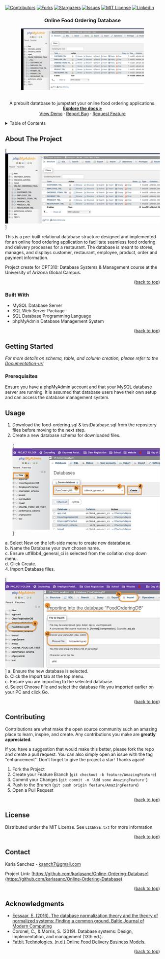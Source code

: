 <!-- Improved compatibility of back to top link: See: https://github.com/othneildrew/Best-README-Template/pull/73 -->
<a name="readme-top"></a>

<!-- PROJECT SHIELDS -->
<!--
*** I'm using markdown "reference style" links for readability.
*** Reference links are enclosed in brackets [ ] instead of parentheses ( ).
*** See the bottom of this document for the declaration of the reference variables
*** for contributors-url, forks-url, etc. This is an optional, concise syntax you may use.
*** https://www.markdownguide.org/basic-syntax/#reference-style-links
-->

[![Contributors][contributors-shield]][contributors-url]
[![Forks][forks-shield]][forks-url]
[![Stargazers][stars-shield]][stars-url]
[![Issues][issues-shield]][issues-url]
[![MIT License][license-shield]][license-url]
[![LinkedIn][linkedin-shield]][linkedin-url]

<!-- PROJECT LOGO -->
<div align="center">
    <h3 align="center">Online Food Ordering Database</h3>
  <a href="https://github.com/karlasanc/Online-Ordering-Database">
    <img src="images/logo.png" alt="Logo" width="400" height="200">
  </a>
  <br>
  <br>
  <p align="center">
    A prebuilt datatbase to jumpstart your online food ordering applications.
    <br>
    <a href="https://github.com/karlasanc/Online-Ordering-Database"><strong>Explore the docs »</strong></a>
    <br>
    <a href="https://github.com/karlasanc/Online-Ordering-Database">View Demo</a>
    ·
    <a href="https://github.com/karlasanc/Online-Ordering-Database/issues">Report Bug</a>
    ·
    <a href="https://github.com/karlasanc/Online-Ordering-Database/issues">Request Feature</a>
  </p>
</div>

<!-- TABLE OF CONTENTS -->
<details>
  <summary>Table of Contents</summary>
  <ol>
    <li>
      <a href="#about-the-project">About The Project</a>
      <ul>
        <li><a href="#built-with">Built With</a></li>
      </ul>
    </li>
    <li>
      <a href="#getting-started">Getting Started</a>
      <ul>
        <li><a href="#prerequisites">Prerequisites</a></li>
      </ul>
    </li>
    <li><a href="#usage">Usage</a></li>
    <li><a href="#contributing">Contributing</a></li>
    <li><a href="#license">License</a></li>
    <li><a href="#contact">Contact</a></li>
    <li><a href="#acknowledgments">Acknowledgments</a></li>
  </ol>
</details>



<!-- ABOUT THE PROJECT -->
## About The Project

[![Online Ordering Database Screenshot][product-screenshot]]

This is a pre-built relational database structure designed and implemented for an online food ordering application to facilitate seamless food ordering and delivery processes for a restaurant. The database is meant to stores, manages, and displays customer, restaurant, employee, product, order and payment information.

Project create for CPT310: Database Systems & Management course at the University of Arizona Global Campus.

<p align="right">(<a href="#readme-top">back to top</a>)</p>


### Built With

* MySQL Database Server
* SQL Web Server Package
* SQL Database Programming Language
* phpMyAdmin Database Management System

<p align="right">(<a href="#readme-top">back to top</a>)</p>


<!-- GETTING STARTED -->
## Getting Started

_For more details on schema, table, and column creation, please refer to the [Documentation-url]_

### Prerequisites

Ensure you have a phpMyAdmin account and that your MySQL database server are running. It is assumed that database users have their own setup and can access the database management system. 

<!-- USAGE EXAMPLES -->
## Usage

1. Download the food-ordering.sql & testDatabase.sql from the repository files before moving to the next step.<br>
2. Create a new database schema for downloaded files.<br><br>
[![User Guide Screenshot][userguide1-screenshot]]

  a. Select New on the left-side menu to create new datatabase.<br>
  b. Name the Database your own chosen name.<br>
  c. Ensure utf8bb4_general_ci is selected from the collation drop down menu.<br>
  d. Click Create.<br>
4. Import Database files.<br><br>
[![User Guide Screenshot][userguide2-screenshot]]
  a. Ensure the new database is selected.<br>
  b. Click the Import tab at the top menu.<br>
  c. Ensure you are importing to the selected database.<br>
  d. Select Choose File and select the database file you imported earlier on your PC and click Go.<br>
  
<p align="right">(<a href="#readme-top">back to top</a>)</p>


<!-- CONTRIBUTING -->
## Contributing

Contributions are what make the open source community such an amazing place to learn, inspire, and create. Any contributions you make are **greatly appreciated**.

If you have a suggestion that would make this better, please fork the repo and create a pull request. You can also simply open an issue with the tag "enhancement".
Don't forget to give the project a star! Thanks again!

1. Fork the Project
2. Create your Feature Branch (`git checkout -b feature/AmazingFeature`)
3. Commit your Changes (`git commit -m 'Add some AmazingFeature'`)
4. Push to the Branch (`git push origin feature/AmazingFeature`)
5. Open a Pull Request

<p align="right">(<a href="#readme-top">back to top</a>)</p>



<!-- LICENSE -->
## License

Distributed under the MIT License. See `LICENSE.txt` for more information.

<p align="right">(<a href="#readme-top">back to top</a>)</p>



<!-- CONTACT -->
## Contact

Karla Sanchez - ksanch7@gmail.com

Project Link: [https://github.com/karlasanc/Online-Ordering-Database](https://github.com/karlasanc/Online-Ordering-Database)

<p align="right">(<a href="#readme-top">back to top</a>)</p>



<!-- ACKNOWLEDGMENTS -->
## Acknowledgments

* [Eessaar, E. (2016). The database normalization theory and the theory of normalized systems: Finding a common ground. Baltic Journal of Modern Computing](https://www.researchgate.net/publication/297731569_The_Database_Normalization_Theory_and_the_Theory_of_Normalized_Systems_Finding_a_Common_Ground)
* Coronel, C., & Morris, S. (2019). Database systems: Design, implementation, and management (13th ed.).
* [Fatbit Technologies. (n.d.) Online Food Delivery Business Models.](https://www.fatbit.com/fab/online-food-delivery-business-models/)

<p align="right">(<a href="#readme-top">back to top</a>)</p>



<!-- MARKDOWN LINKS & IMAGES -->
[contributors-shield]: https://img.shields.io/github/contributors/karlasanc/Online-Ordering-Database.svg?style=for-the-badge
[contributors-url]: https://github.com/karlasanc/Online-Ordering-Database/graphs/contributors
[forks-shield]: https://img.shields.io/github/forks/karlasanc/Online-Ordering-Database.svg?style=for-the-badge
[forks-url]: https://github.com/karlasanc/Online-Ordering-Database/network/members
[stars-shield]: https://img.shields.io/github/stars/karlasanc/Online-Ordering-Database.svg?style=for-the-badge
[stars-url]: https://github.com/karlasanc/Online-Ordering-Database/stargazers
[issues-shield]: https://img.shields.io/github/issues/karlasanc/Online-Ordering-Database.svg?style=for-the-badge
[issues-url]: https://github.com/karlasanc/Online-Ordering-Database/issues

[license-shield]: https://img.shields.io/github/license/karlasanc/Online-Ordering-Database.svg?style=for-the-badge
[license-url]: https://github.com/karlasanc/Online-Ordering-Database/blob/master/LICENSE.txt

[linkedin-shield]: https://img.shields.io/badge/-LinkedIn-black.svg?style=for-the-badge&logo=linkedin&colorB=555
[linkedin-url]: https://linkedin.com/in/karlasanc

[product-screenshot]: images/logo.png
[userguide1-screenshot]: images/userguide1.png
[userguide2-screenshot]: images/userguide2.png
[Documentation-url]: documentation/userguide.docx
